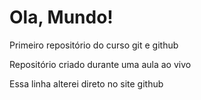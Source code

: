 # Ola, Mundo!
 Primeiro repositório do curso git e github

 Repositório criado durante uma aula ao vivo

 Essa linha alterei direto no site github
